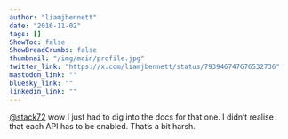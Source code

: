```yaml
---
author: "liamjbennett"
date: "2016-11-02"
tags: []
ShowToc: false
ShowBreadCrumbs: false
thumbnail: "/img/main/profile.jpg"
twitter_link: "https://x.com/liamjbennett/status/793946747676532736"
mastodon_link: ""
bluesky_link: ""
linkedin_link: ""
---
```


[@stack72](https://x.com/stack72) wow I just had to dig into the docs for that one. I didn’t realise that each API has to be enabled. That’s a bit harsh.

